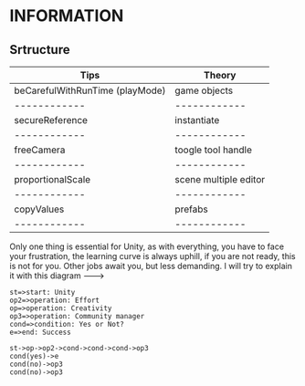 
# INFORMATION

## Srtructure

Tips         |  Theory
------------ |  ------------
beCarefulWithRunTime (playMode) | game objects
 ------------ |  ------------  
secureReference |  instantiate
------------ |  ------------
freeCamera   |  toogle tool handle 
------------ |  ------------
proportionalScale | scene multiple editor
------------ |  ------------
copyValues   |      prefabs
------------ |  ------------

Only one thing is essential for Unity, as with everything, you have to face your frustration, the learning curve is always uphill, if you are not ready, this is not for you. Other jobs await you, but less demanding. I will try to explain it with this diagram --->

```flow
st=>start: Unity
op2=>operation: Effort
op=>operation: Creativity
op3=>operation: Community manager
cond=>condition: Yes or Not?
e=>end: Success

st->op->op2->cond->cond->cond->op3
cond(yes)->e
cond(no)->op3
cond(no)->op3
```
